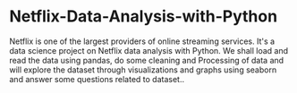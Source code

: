 # Netflix-Data-Analysis-with-Python
Netflix is one of the largest providers of online streaming services. It's a data science project on Netflix data analysis with Python. We shall load and read the data using pandas, do some cleaning and Processing of data and will explore the dataset through visualizations and graphs using seaborn and answer some questions related to dataset.. 
